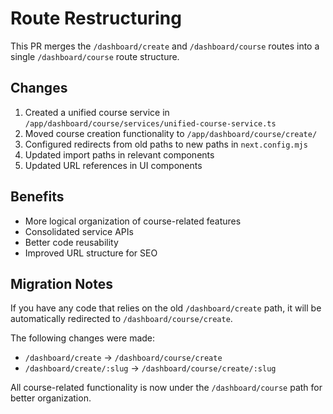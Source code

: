 # Route Restructuring

This PR merges the `/dashboard/create` and `/dashboard/course` routes into a single `/dashboard/course` route structure.

## Changes

1. Created a unified course service in `/app/dashboard/course/services/unified-course-service.ts`
2. Moved course creation functionality to `/app/dashboard/course/create/`
3. Configured redirects from old paths to new paths in `next.config.mjs`
4. Updated import paths in relevant components
5. Updated URL references in UI components

## Benefits

- More logical organization of course-related features
- Consolidated service APIs
- Better code reusability
- Improved URL structure for SEO

## Migration Notes

If you have any code that relies on the old `/dashboard/create` path, it will be automatically redirected to `/dashboard/course/create`.

The following changes were made:
- `/dashboard/create` → `/dashboard/course/create`
- `/dashboard/create/:slug` → `/dashboard/course/create/:slug`

All course-related functionality is now under the `/dashboard/course` path for better organization.
